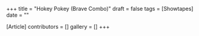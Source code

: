 +++
title = "Hokey Pokey (Brave Combo)"
draft = false
tags = [Showtapes]
date = ""

[Article]
contributors = []
gallery = []
+++
